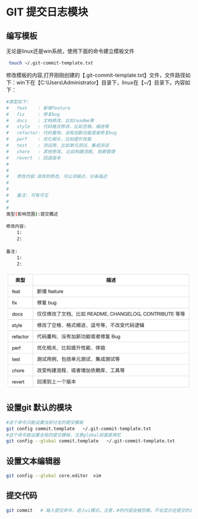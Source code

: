 # GIT 提交日志模块

## 编写模板

无论是linux还是win系统，使用下面的命令建立模板文件

```bash
 touch ~/.git-commit-template.txt
```

修改模板的内容,打开刚刚创建的【.git-commit-template.txt】文件，文件路径如下：win下在【C:\Users\Administrator】目录下，linux在【~/】目录下。内容如下：

```bash
#类型如下:
#   feat	: 新增feature
#   fix 	: 修复bug
#   docs	: 文档修改，比如readme等
#   style	: 代码格式修改，比如空格，缩进等
#   refactor: 代码重构，没有加新功能或者修复bug
#	perf	: 优化相关，比如提升性能
#   test	: 测试用，比如单元测试、集成测试
#   chore	: 其他修改, 比如构建流程, 依赖管理
#	revert	: 回退版本
#
#
#	修改内容:具体的修改，可以详细点，分条描述
#
#
#	备注: 可有可无
#
#
类型(影响范围):提交概述

修改内容:
    1:
    2:

备注:
    1:
    2:

```

![](media/328599-20190123104458539-2041029483.png)


## 设置git 默认的模块

```bash
#这个命令只能设置当前分支的提交模板
git config commit.template   ~/.git-commit-template.txt
#这个命令能设置全局的提交模板，注意global前面是两杠
git config --global commit.template   ~/.git-commit-template.txt
```

## 设置文本编辑器

```bash
git config --global core.editor  vim
```

## 提交代码

```bash
git commit   # 输入提交命令，进入vi模式。注意，#的内容会被忽略，不会显示在提交的日志里面
```





